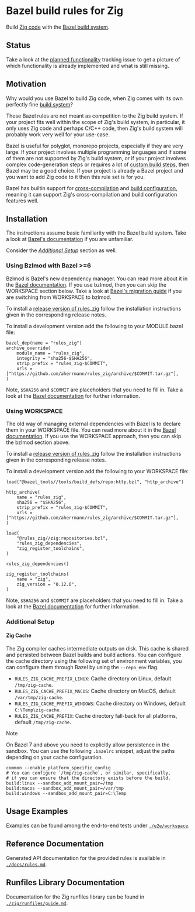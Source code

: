 # Bazel build rules for Zig

Build [Zig code][zig] with the [Bazel build system][bazel].

[zig]: https://ziglang.org/
[bazel]: https://bazel.build/

## Status

Take a look at the [planned functionality][planned-functionality] tracking
issue to get a picture of which functionality is already implemented and what
is still missing.

[planned-functionality]: https://github.com/aherrmann/rules_zig/issues/1

## Motivation

Why would you use Bazel to build Zig code,
when Zig comes with its own perfectly fine [build system][zig-build]?

These Bazel rules are not meant as competition to the Zig build system.
If your project fits well within the scope of Zig's build system,
in particular, it only uses Zig code and perhaps C/C++ code,
then Zig's build system will probably work very well for your use-case.

Bazel is useful for polyglot, monorepo projects,
especially if they are very large.
If your project involves multiple programming languages
and if some of them are not supported by Zig's build system,
or if your project involves complex code-generation steps
or requires a lot of [custom build steps][zig-build-command-step],
then Bazel may be a good choice.
If your project is already a Bazel project
and you want to add Zig code to it
then this rule set is for you.

Bazel has builtin support for [cross-compilation][bazel-platforms]
and [build configuration][bazel-configurations],
meaning it can support Zig's cross-compilation
and build configuration features well.

[zig-build]: https://ziglang.org/documentation/master/#Zig-Build-System
[zig-build-command-step]: https://ikrima.dev/dev-notes/zig/zig-build/#run-commands-as-build-steps
[bazel-platforms]: https://bazel.build/extending/platforms
[bazel-configurations]: https://bazel.build/extending/config

## Installation

The instructions assume basic familiarity with the Bazel build system.
Take a look at [Bazel's documentation][bazel-intro] if you are unfamiliar.

Consider the [_Additional Setup_](#additional-setup) section as well.

[bazel-intro]: https://bazel.build/about/intro

### Using Bzlmod with Bazel >=6

Bzlmod is Bazel's new dependency manager. You can read more about it in the
[Bazel documentation][bzlmod-doc]. If you use bzlmod, then you can skip the
WORKSPACE section below. Take a look at [Bazel's migration
guide][bzlmod-migration] if you are switching from WORKSPACE to bzlmod.

[bzlmod-doc]: https://bazel.build/external/overview#bzlmod
[bzlmod-migration]: https://bazel.build/external/migration

To install a [release version of rules_zig][rules-zig-releases] follow the
installation instructions given in the corresponding release notes.

[rules-zig-releases]: https://github.com/aherrmann/rules_zig/releases

To install a development version add the following to your MODULE.bazel file:

```bzl
bazel_dep(name = "rules_zig")
archive_override(
    module_name = "rules_zig",
    integrity = "sha256-$SHA256",
    strip_prefix = "rules_zig-$COMMIT",
    urls = ["https://github.com/aherrmann/rules_zig/archive/$COMMIT.tar.gz"],
)
```

Note, `$SHA256` and `$COMMIT` are placeholders that you need to fill in. Take a
look at the [Bazel documentation][archive-override-doc] for further
information.

[archive-override-doc]: https://bazel.build/versions/6.4.0/rules/lib/globals#archive_override

### Using WORKSPACE

The old way of managing external dependencies with Bazel is to declare them in
your WORKSPACE file. You can read more about it in the [Bazel
documentation][workspace-doc]. If you use the WORKSPACE approach, then you can
skip the bzlmod section above.

[workspace-doc]: https://bazel.build/external/overview#workspace-system

To install a [release version of rules_zig][rules-zig-releases] follow the
installation instructions given in the corresponding release notes.

To install a development version add the following to your WORKSPACE file:

```bzl
load("@bazel_tools//tools/build_defs/repo:http.bzl", "http_archive")

http_archive(
    name = "rules_zig",
    sha256 = "$SHA256",
    strip_prefix = "rules_zig-$COMMIT",
    urls = ["https://github.com/aherrmann/rules_zig/archive/$COMMIT.tar.gz"],
)

load(
    "@rules_zig//zig:repositories.bzl",
    "rules_zig_dependencies",
    "zig_register_toolchains",
)

rules_zig_dependencies()

zig_register_toolchains(
    name = "zig",
    zig_version = "0.12.0",
)
```

Note, `$SHA256` and `$COMMIT` are placeholders that you need to fill in. Take a
look at the [Bazel documentation][http-archive-doc] for further
information.

[http-archive-doc]: https://bazel.build/rules/lib/repo/http#http_archive

<!-- TODO[AH] Write a user-guide
  https://github.com/aherrmann/rules_zig/issues/59

## User Guide Documentation

-->

### Additional Setup

#### Zig Cache

The Zig compiler caches intermediate outputs on disk. This cache is shared and
persisted between Bazel builds and build actions. You can configure the cache
directory using the following set of environment variables, you can configure
them through Bazel by using the `--repo_env` flag.

- `RULES_ZIG_CACHE_PREFIX_LINUX`: Cache directory on Linux, default `/tmp/zig-cache`.
- `RULES_ZIG_CACHE_PREFIX_MACOS`: Cache directory on MacOS, default `/var/tmp/zig-cache`.
- `RULES_ZIG_CACHE_PREFIX_WINDOWS`: Cache directory on Windows, default `C:\Temp\zig-cache`.
- `RULES_ZIG_CACHE_PREFIX`: Cache directory fall-back for all platforms, default `/tmp/zig-cache`.

> [!Note]
> On Bazel 7 and above you need to explicitly allow persistence in the sandbox.
> You can use the following `.bazelrc` snippet, adjust the paths depending on
> your cache configuration.
>
> ```
> common --enable_platform_specific_config
> # You can configure `/tmp/zig-cache`, or similar, specifically,
> # if you can ensure that the directory exists before the build.
> build:linux --sandbox_add_mount_pair=/tmp
> build:macos --sandbox_add_mount_pair=/var/tmp
> build:windows --sandbox_add_mount_pair=C:\Temp
> ```

## Usage Examples

<!-- TODO[AH] Create an instructive example.
  https://github.com/aherrmann/rules_zig/issues/58
-->

Examples can be found among the end-to-end tests under
[`./e2e/workspace`](./e2e/workspace).

## Reference Documentation

Generated API documentation for the provided rules is available in
[`./docs/rules.md`](./docs/rules.md).

## Runfiles Library Documentation

Documentation for the Zig runfiles library can be found in
[`./zig/runfiles/guide.md`](./zig/runfiles/guide.md).
